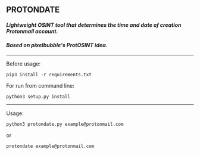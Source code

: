 <h2>PROTONDATE</h2>


<h4><i>Lightweight OSINT tool that determines the time and date of creation Protonmail account.</i></h4>

<h4><i>Based on pixelbubble's ProtOSINT idea.</i></h4>

---

Before usage:

`pip3 install -r requirements.txt`

For run from command line:

`python3 setup.py install`

---

Usage:

`python3 protondate.py example@protonmail.com`

or

`protondate example@protonmail.com`

